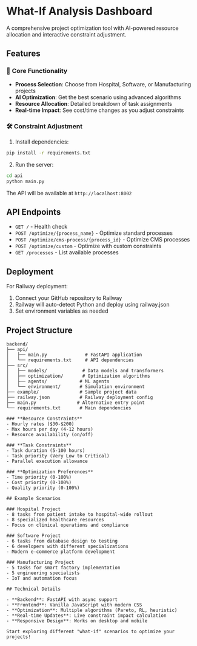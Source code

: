 # What-If Analysis Dashboard

A comprehensive project optimization tool with AI-powered resource allocation and interactive constraint adjustment.

## Features

### 🎯 **Core Functionality**
- **Process Selection**: Choose from Hospital, Software, or Manufacturing projects
- **AI Optimization**: Get the best scenario using advanced algorithms
- **Resource Allocation**: Detailed breakdown of task assignments
- **Real-time Impact**: See cost/time changes as you adjust constraints

### 🛠️ **Constraint Adjustment**

1. Install dependencies:
```bash
pip install -r requirements.txt
```

2. Run the server:
```bash
cd api
python main.py
```

The API will be available at `http://localhost:8002`

## API Endpoints

- `GET /` - Health check
- `POST /optimize/{process_name}` - Optimize standard processes
- `POST /optimize/cms-process/{process_id}` - Optimize CMS processes
- `POST /optimize/custom` - Optimize with custom constraints
- `GET /processes` - List available processes

## Deployment

For Railway deployment:
1. Connect your GitHub repository to Railway
2. Railway will auto-detect Python and deploy using railway.json
3. Set environment variables as needed

## Project Structure

```
backend/
├── api/
│   ├── main.py              # FastAPI application
│   └── requirements.txt     # API dependencies
├── src/
│   ├── models/             # Data models and transformers
│   ├── optimization/       # Optimization algorithms
│   ├── agents/            # ML agents
│   └── environment/       # Simulation environment
├── example/               # Sample project data
├── railway.json           # Railway deployment config
├── main.py               # Alternative entry point
└── requirements.txt       # Main dependencies

### **Resource Constraints**
- Hourly rates ($30-$200)
- Max hours per day (4-12 hours)
- Resource availability (on/off)

### **Task Constraints**
- Task duration (5-100 hours)
- Task priority (Very Low to Critical)
- Parallel execution allowance

### **Optimization Preferences**
- Time priority (0-100%)
- Cost priority (0-100%)
- Quality priority (0-100%)

## Example Scenarios

### Hospital Project
- 8 tasks from patient intake to hospital-wide rollout
- 8 specialized healthcare resources
- Focus on clinical operations and compliance

### Software Project
- 6 tasks from database design to testing
- 6 developers with different specializations
- Modern e-commerce platform development

### Manufacturing Project
- 5 tasks for smart factory implementation
- 5 engineering specialists
- IoT and automation focus

## Technical Details

- **Backend**: FastAPI with async support
- **Frontend**: Vanilla JavaScript with modern CSS
- **Optimization**: Multiple algorithms (Pareto, RL, heuristic)
- **Real-time Updates**: Live constraint impact calculation
- **Responsive Design**: Works on desktop and mobile

Start exploring different "what-if" scenarios to optimize your projects!
